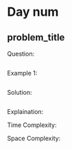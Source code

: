 # Day num

## problem_title

Question:  
```
```

Example 1:  
```
```

Solution: 

```cpp
```

Explaination:  

Time Complexity:  

Space Complexity:  

